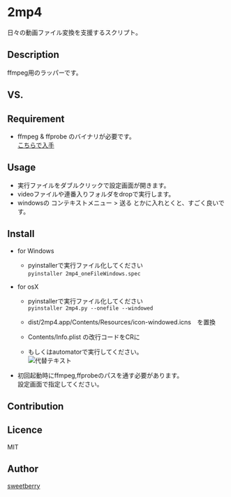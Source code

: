 2mp4
====

日々の動画ファイル変換を支援するスクリプト。

## Description
ffmpeg用のラッパーです。

## VS. 

## Requirement
- ffmpeg & ffprobe のバイナリが必要です。  
[こちらで入手](https://www.ffmpeg.org/download.html)

## Usage
- 実行ファイルをダブルクリックで設定画面が開きます。
- videoファイルや連番入りフォルダをdropで実行します。  
- windowsの コンテキストメニュー > 送る とかに入れとくと、すごく良いです。

## Install

- for Windows
    * pyinstallerで実行ファイル化してください  
```pyinstaller 2mp4_oneFileWindows.spec ```

- for osX
    * pyinstallerで実行ファイル化してください  
```pyinstaller 2mp4.py --onefile --windowed ```
    * dist/2mp4.app/Contents/Resources/icon-windowed.icns　を置換
    * Contents/Info.plist の改行コードをCRに
    
    * もしくはautomatorで実行してください。  
![代替テキスト](libs/automatorSetting.png)

- 初回起動時にffmpeg,ffprobeのパスを通す必要があります。  
設定画面で指定してください。

## Contribution

## Licence
MIT

## Author
[sweetberry](https://github.com/sweetberry)